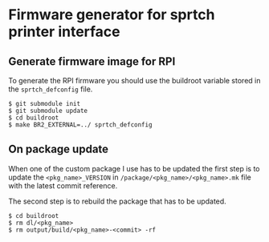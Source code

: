 # Firmware generator for sprtch printer interface

## Generate firmware image for RPI

To generate the RPI firmware you should use the buildroot variable stored in
the `sprtch_defconfig` file.

```
$ git submodule init
$ git submodule update
$ cd buildroot
$ make BR2_EXTERNAL=../ sprtch_defconfig
```

## On package update

When one of the custom package I use has to be updated the first step is to
update the `<pkg_name>_VERSION` in  `/package/<pkg_name>/<pkg_name>.mk` file
with the latest commit reference.

The second step is to rebuild the package that has to be updated.

```
$ cd buildroot
$ rm dl/<pkg_name>
$ rm output/build/<pkg_name>-<commit> -rf
```
